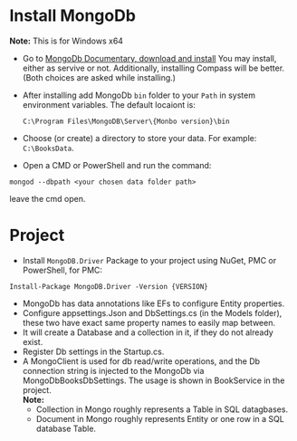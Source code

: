 # Install MongoDb

**Note:** This is for Windows x64

- Go to [MongoDb Documentary, download and install](https://www.mongodb.com/docs/manual/tutorial/install-mongodb-on-windows/)  You may install, either as servive or not. Additionally, installing Compass will be better. (Both choices are asked while installing.)
- After installing add MongoDb `bin` folder to your `Path` in system environment variables. The default locaiont is:

  ```
  C:\Program Files\MongoDB\Server\{Monbo version}\bin
  ```
- Choose (or create) a directory to store your data. For example: `C:\BooksData`.
- Open a CMD or PowerShell and run the command:
```
mongod --dbpath <your chosen data folder path>
```
leave the cmd open.
  
# Project

- Install `MongoDB.Driver` Package to your project using NuGet, PMC or PowerShell, for PMC:
```
Install-Package MongoDB.Driver -Version {VERSION}
```
- MongoDb has data annotations like EFs to configure Entity properties.
- Configure appsettings.Json and DbSettings.cs (in the Models folder), these two have exact same property names to easily map between.
- It will create a Database and a collection in it, if they do not already exist.
- Register Db settings in the Startup.cs.
- A MongoClient is used for db read/write operations, and the Db connection string is injected to the MongoDb via MongoDbBooksDbSettings. The usage is shown in BookService in the project.  
**Note:**
    - Collection in Mongo roughly represents a Table in SQL datagbases.
    - Document in Mongo roughly represents Entity or one row in a SQL database Table.
